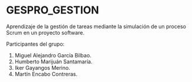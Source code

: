 # GESPRO_GESTION

Aprendizaje de la gestión de tareas mediante la simulación de un proceso Scrum en un proyecto software.

Participantes del grupo:
1. Miguel Alejandro García Bilbao.
2. Humberto Marijuán Santamaría.
3. Iker Gayangos Merino.
4. Martín Encabo Contreras.

